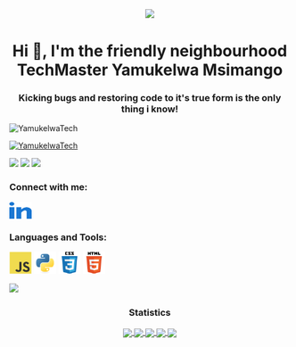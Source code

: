 <div id="header" align="center">
  <img src="https://media.giphy.com/media/3MTQxYZeiDm12/giphy.gif" width="600" align:center />
</div>

<h1 align="center">Hi 👋, I'm the friendly neighbourhood TechMaster Yamukelwa Msimango</h1>
<h3 align="center">Kicking bugs and restoring code to it's true form is the only thing i know!</h3>
<p align="left"> <img src="https://komarev.com/ghpvc/?username=YamukelwaTech&label=Profile%20views&color=0e75b6&style=flat" alt="YamukelwaTech" /> </p>

<p align="left"> <a href="https://github.com/ryo-ma/github-profile-trophy"><img src="https://github-profile-trophy.vercel.app/?username=YamukelwaTech&theme=dark_lover" alt="YamukelwaTech" /></a> </p>




<div> <a href="https://www.linkedin.com/in/yamukelwa-msimango-?utm_source=share&utm_campaign=share_via&utm_content=profile&utm_medium=ios_app" target="_blank"><img src="https://img.shields.io/badge/LinkedIn-0077B5?style=for-the-badge&logo=linkedin&logoColor=white" target="_blank"></a>
<a href="https://github.com/YamukelwaTech" target="_blank"><img src="https://img.shields.io/badge/GitHub-100000?style=for-the-badge&logo=github&logoColor=white" target="_blank"></a>
<a href = "mailto:yammsimango@gmail.com"><img src="https://img.shields.io/badge/-Gmail-%23333?style=for-the-badge&logo=gmail&logoColor=white" target="_blank"></a>
</div><h3 align="left">Connect with me:</h3>
<p align="left">
<a href="https://www.linkedin.com/in/yamukelwa-msimango-?utm_source=share&utm_campaign=share_via&utm_content=profile&utm_medium=ios_app" target="blank"><img align="center" src="https://raw.githubusercontent.com/teamedwardforever/Readme-Generator/71f25dd8b98329b168142a6b782a107b75eab178/svg/Social/linked-in-alt.svg" alt="YamukelwaMsimango" height="30" width="40" /></a></p>

<h3 align="left">Languages and Tools:</h3>
<p align="left">
<img src="https://raw.githubusercontent.com/teamedwardforever/Readme-Generator/71f25dd8b98329b168142a6b782a107b75eab178/svg/Skills/Languages/javascript-original.svg" alt="Javascript" width="40" height="40"/>
<img src="https://raw.githubusercontent.com/teamedwardforever/Readme-Generator/71f25dd8b98329b168142a6b782a107b75eab178/svg/Skills/Languages/python-original.svg" alt="Python" width="40" height="40"/>
<img src="https://raw.githubusercontent.com/teamedwardforever/Readme-Generator/71f25dd8b98329b168142a6b782a107b75eab178/svg/Skills/Frontend/css3-original-wordmark.svg" alt="Css" width="40" height="40"/>
<img src="https://raw.githubusercontent.com/teamedwardforever/Readme-Generator/71f25dd8b98329b168142a6b782a107b75eab178/svg/Skills/Frontend/html5-original-wordmark.svg" alt="HTML" width="40" height="40"/>
</p>

<img src="https://user-images.githubusercontent.com/73097560/115834477-dbab4500-a447-11eb-908a-139a6edaec5c.gif"><h3 align="center">Statistics</h3>
<div align="center">
<a href="https://github.com/YamukelwaTech">
<img align="center" src="http://github-profile-summary-cards.vercel.app/api/cards/stats?username=YamukelwaTech&theme=2077" height="180em" />
<img align="center" src="http://github-profile-summary-cards.vercel.app/api/cards/most-commit-language?username=YamukelwaTech&theme=2077" height="180em" />
<img align="center" src="http://github-profile-summary-cards.vercel.app/api/cards/repos-per-language?username=YamukelwaTech&theme=2077" height="180em" />
<img align="center" src="http://github-profile-summary-cards.vercel.app/api/cards/productive-time?username=YamukelwaTech&theme=2077" height="180em" />
<img align="center" src="http://github-profile-summary-cards.vercel.app/api/cards/profile-details?username=YamukelwaTech&theme=2077" height="180em" />
</div>
